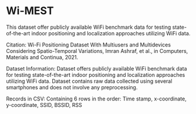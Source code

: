 # Wi-MEST
This dataset offer publicly available WiFi benchmark data for testing state-of-the-art indoor positioning and localization approaches utilizing WiFi data.

Citation:
Wi-Fi Positioning Dataset With Multiusers and Multidevices Considering Spatio-Temporal Variations,
Imran Ashraf, et al., in Computers, Materials and Continua, 2021.

Dataset Information:
Dataset offers publicly available WiFi benchmark data for testing state-of-the-art indoor positioning and localization approaches utilizing WiFi data.
Dataset contains raw data collected using several smartphones and does not involve any preprocessing.

Records in CSV:
Containing 6 rows in the order: Time stamp, x-coordinate, y-coordinate, SSID, BSSID, RSS
